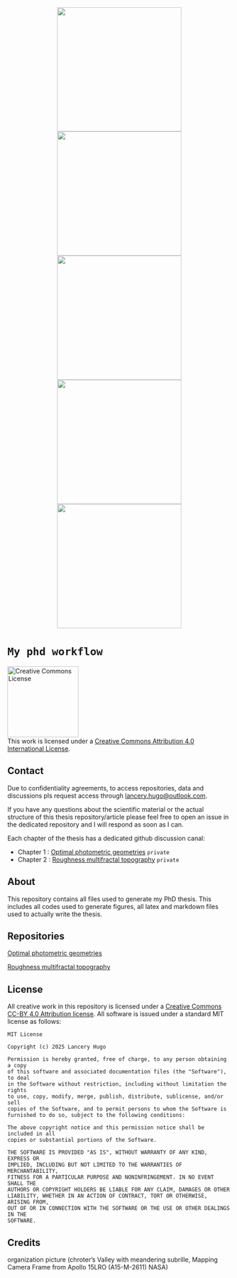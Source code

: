 <div align="center">
  <img style="height:7vh;" src="https://drive.google.com/uc?export=view&id=1Y0yIThqojwLf4jm5qidcr8AVymTBk9cw"/>
  <img style="height:7vh;" src="https://drive.google.com/uc?export=view&id=1IDuzTRdSUMBQIRk8fb9D9UAUGzoR3IvI"/>
  <img style="height:7vh;" src="https://drive.google.com/uc?export=view&id=1Z5laKTtf2ugRkmO95Q4ICO92q1u4K-ls"/>
  <img style="height:7vh;" src="https://drive.google.com/uc?export=view&id=1gPLUP-bjZPBbrrxofdoz85iFxaANp7tX"/>
  <img style="height:7vh;" src="https://drive.google.com/uc?export=view&id=1k1ExxpS4aVDq_7edi3t7Je_7WyA_JY4C"/>
</div>

# `My phd workflow`

<a rel="license" href="http://creativecommons.org/licenses/by/4.0/">
  <img alt="Creative Commons License" style="border-width:0; height:4vh" src="https://i.creativecommons.org/l/by/4.0/88x31.png" />
</a>
<br />This work is licensed under a <a rel="license" href="http://creativecommons.org/licenses/by/4.0/">Creative Commons Attribution 4.0 International License</a>.

## Contact
Due to confidentiality agreements, to access repositories, data and discussions pls request access through lancery.hugo@outlook.com.

If you have any questions about the scientific material or the actual structure 
of this thesis repository/article please feel free to open an issue in the dedicated repository and I will
respond as soon as I can. 

Each chapter of the thesis has a dedicated github discussion canal:
- Chapter 1 : [Optimal photometric geometries](https://github.com/HugoLanceryThesis/Optimal_photometric_geometries/discussions) `private`
- Chapter 2 : [Roughness multifractal topography](https://github.com/HugoLanceryThesis/Roughness_multifractal_topography/discussions) `private`

## About
This repository contains all files used to generate my PhD thesis. This includes
all codes used to generate figures, all latex and markdown files used to
actually write the thesis. 

## Repositories
[Optimal photometric geometries](https://github.com/HugoLanceryThesis/Optimal_photometric_geometries) 

[Roughness multifractal topography](https://github.com/HugoLanceryThesis/Roughness_multifractal_topography)

## License
All creative work in this repository is licensed under a [Creative Commons CC-BY
4.0 Attribution license](https://creativecommons.org/licenses/by/4.0/). All
software is issued under a standard MIT license as follows:

```
MIT License

Copyright (c) 2025 Lancery Hugo

Permission is hereby granted, free of charge, to any person obtaining a copy
of this software and associated documentation files (the "Software"), to deal
in the Software without restriction, including without limitation the rights
to use, copy, modify, merge, publish, distribute, sublicense, and/or sell
copies of the Software, and to permit persons to whom the Software is
furnished to do so, subject to the following conditions:

The above copyright notice and this permission notice shall be included in all
copies or substantial portions of the Software.

THE SOFTWARE IS PROVIDED "AS IS", WITHOUT WARRANTY OF ANY KIND, EXPRESS OR
IMPLIED, INCLUDING BUT NOT LIMITED TO THE WARRANTIES OF MERCHANTABILITY,
FITNESS FOR A PARTICULAR PURPOSE AND NONINFRINGEMENT. IN NO EVENT SHALL THE
AUTHORS OR COPYRIGHT HOLDERS BE LIABLE FOR ANY CLAIM, DAMAGES OR OTHER
LIABILITY, WHETHER IN AN ACTION OF CONTRACT, TORT OR OTHERWISE, ARISING FROM,
OUT OF OR IN CONNECTION WITH THE SOFTWARE OR THE USE OR OTHER DEALINGS IN THE
SOFTWARE.

```
## Credits

organization picture (chroter’s Valley with meandering subrille, Mapping Camera Frame from Apollo 15LRO (A15-M-2611) NASA)
